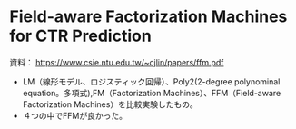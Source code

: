 # Field-aware Factorization Machines for CTR Prediction

資料： https://www.csie.ntu.edu.tw/~cjlin/papers/ffm.pdf

- LM（線形モデル、ロジスティック回帰）、Poly2(2-degree polynominal equation。多項式),FM（Factorization Machines）、FFM（Field-aware Factorization Machines）を比較実験したもの。
- ４つの中でFFMが良かった。